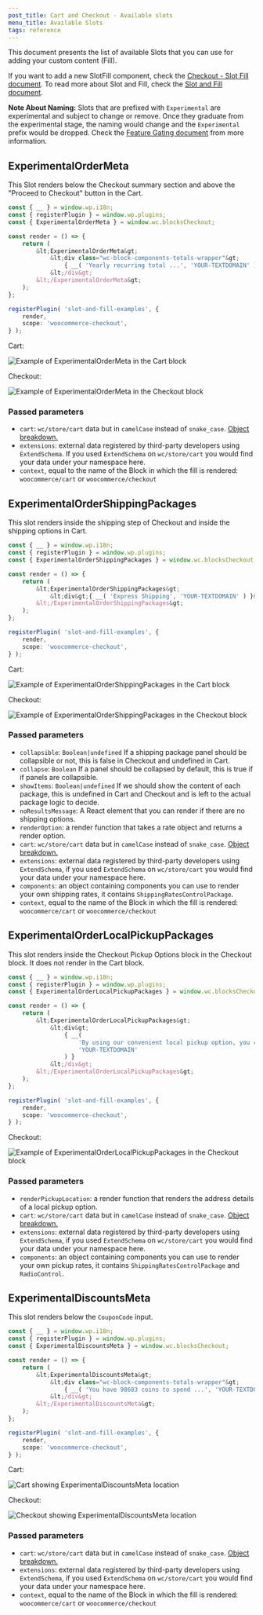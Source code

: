 ```yaml
---
post_title: Cart and Checkout - Available slots
menu_title: Available Slots
tags: reference
---
```

<!-- markdownlint-disable MD024 -->

This document presents the list of available Slots that you can use for adding your custom content (Fill).

If you want to add a new SlotFill component, check the [Checkout - Slot Fill document](../../plugins/woocommerce/client/blocks/packages/checkout/slot/README.md). To read more about Slot and Fill, check the [Slot and Fill document](./slot-fills.md).

**Note About Naming:** Slots that are prefixed with `Experimental` are experimental and subject to change or remove. Once they graduate from the experimental stage, the naming would change and the `Experimental` prefix would be dropped. Check the [Feature Gating document](../../plugins/woocommerce/client/blocks/docs/internal-developers/blocks/feature-flags-and-experimental-interfaces.md) from more information.

## ExperimentalOrderMeta

This Slot renders below the Checkout summary section and above the "Proceed to Checkout" button in the Cart.

```ts
const { __ } = window.wp.i18n;
const { registerPlugin } = window.wp.plugins;
const { ExperimentalOrderMeta } = window.wc.blocksCheckout;

const render = () => {
	return (
		&lt;ExperimentalOrderMeta&gt;
			&lt;div class="wc-block-components-totals-wrapper"&gt;
				{ __( 'Yearly recurring total ...', 'YOUR-TEXTDOMAIN' ) }
			&lt;/div&gt;
		&lt;/ExperimentalOrderMeta&gt;
	);
};

registerPlugin( 'slot-and-fill-examples', {
	render,
	scope: 'woocommerce-checkout',
} );
```

Cart:

![Example of ExperimentalOrderMeta in the Cart block](https://user-images.githubusercontent.com/1628454/154517779-117bb4e4-568e-413c-904c-855fc3450dfa.png)

Checkout:

![Example of ExperimentalOrderMeta in the Checkout block](https://user-images.githubusercontent.com/1628454/154697224-de245182-6783-4914-81ba-1dbcf77292eb.png)

### Passed parameters

-   `cart`: `wc/store/cart` data but in `camelCase` instead of `snake_case`. [Object breakdown.](https://github.com/woocommerce/woocommerce-gutenberg-products-block/blob/c00da597efe4c16fcf5481c213d8052ec5df3766/assets/js/type-defs/cart.ts#L172-L188)
-   `extensions`: external data registered by third-party developers using `ExtendSchema`. If you used `ExtendSchema` on `wc/store/cart` you would find your data under your namespace here.
-   `context`, equal to the name of the Block in which the fill is rendered: `woocommerce/cart` or `woocommerce/checkout`

## ExperimentalOrderShippingPackages

This slot renders inside the shipping step of Checkout and inside the shipping options in Cart.

```ts
const { __ } = window.wp.i18n;
const { registerPlugin } = window.wp.plugins;
const { ExperimentalOrderShippingPackages } = window.wc.blocksCheckout;

const render = () => {
	return (
		&lt;ExperimentalOrderShippingPackages&gt;
			&lt;div&gt;{ __( 'Express Shipping', 'YOUR-TEXTDOMAIN' ) }&lt;/div&gt;
		&lt;/ExperimentalOrderShippingPackages&gt;
	);
};

registerPlugin( 'slot-and-fill-examples', {
	render,
	scope: 'woocommerce-checkout',
} );
```

Cart:

![Example of ExperimentalOrderShippingPackages in the Cart block](https://user-images.githubusercontent.com/6165348/118399054-2b4dec80-b653-11eb-94a0-989e2e6e362a.png)

Checkout:

![Example of ExperimentalOrderShippingPackages in the Checkout block](https://user-images.githubusercontent.com/6165348/118399133-90094700-b653-11eb-8ff0-c917947c199f.png)

### Passed parameters

-   `collapsible`: `Boolean|undefined` If a shipping package panel should be collapsible or not, this is false in Checkout and undefined in Cart.
-   `collapse`: `Boolean` If a panel should be collapsed by default, this is true if if panels are collapsible.
-   `showItems`: `Boolean|undefined` If we should show the content of each package, this is undefined in Cart and Checkout and is left to the actual package logic to decide.
-   `noResultsMessage`: A React element that you can render if there are no shipping options.
-   `renderOption`: a render function that takes a rate object and returns a render option.
-   `cart`: `wc/store/cart` data but in `camelCase` instead of `snake_case`. [Object breakdown.](https://github.com/woocommerce/woocommerce-gutenberg-products-block/blob/c00da597efe4c16fcf5481c213d8052ec5df3766/assets/js/type-defs/cart.ts#L172-L188)
-   `extensions`: external data registered by third-party developers using `ExtendSchema`, if you used `ExtendSchema` on `wc/store/cart` you would find your data under your namespace here.
-   `components`: an object containing components you can use to render your own shipping rates, it contains `ShippingRatesControlPackage`.
-   `context`, equal to the name of the Block in which the fill is rendered: `woocommerce/cart` or `woocommerce/checkout`

## ExperimentalOrderLocalPickupPackages

This slot renders inside the Checkout Pickup Options block in the Checkout block. It does not render in the Cart block.

```ts
const { __ } = window.wp.i18n;
const { registerPlugin } = window.wp.plugins;
const { ExperimentalOrderLocalPickupPackages } = window.wc.blocksCheckout;

const render = () => {
	return (
		&lt;ExperimentalOrderLocalPickupPackages&gt;
			&lt;div&gt;
				{ __(
					'By using our convenient local pickup option, you can come to our store and pick up your order. We will send you and email when your order is ready for pickup.',
					'YOUR-TEXTDOMAIN'
				) }
			&lt;/div&gt;
		&lt;/ExperimentalOrderLocalPickupPackages&gt;
	);
};

registerPlugin( 'slot-and-fill-examples', {
	render,
	scope: 'woocommerce-checkout',
} );
```

Checkout:

![Example of ExperimentalOrderLocalPickupPackages in the Checkout block](https://user-images.githubusercontent.com/5656702/222814945-a449d016-0621-4a70-b0f4-2ae1ce6487f1.png)

### Passed parameters

-   `renderPickupLocation`: a render function that renders the address details of a local pickup option.
-   `cart`: `wc/store/cart` data but in `camelCase` instead of `snake_case`. [Object breakdown.](https://github.com/woocommerce/woocommerce-gutenberg-products-block/blob/c00da597efe4c16fcf5481c213d8052ec5df3766/assets/js/type-defs/cart.ts#L172-L188)
-   `extensions`: external data registered by third-party developers using `ExtendSchema`, if you used `ExtendSchema` on `wc/store/cart` you would find your data under your namespace here.
-   `components`: an object containing components you can use to render your own pickup rates, it contains `ShippingRatesControlPackage` and `RadioControl`.

## ExperimentalDiscountsMeta

This slot renders below the `CouponCode` input.

```ts
const { __ } = window.wp.i18n;
const { registerPlugin } = window.wp.plugins;
const { ExperimentalDiscountsMeta } = window.wc.blocksCheckout;

const render = () => {
	return (
		&lt;ExperimentalDiscountsMeta&gt;
			&lt;div class="wc-block-components-totals-wrapper"&gt;
				{ __( 'You have 98683 coins to spend ...', 'YOUR-TEXTDOMAIN' ) }
			&lt;/div&gt;
		&lt;/ExperimentalDiscountsMeta&gt;
	);
};

registerPlugin( 'slot-and-fill-examples', {
	render,
	scope: 'woocommerce-checkout',
} );
```

Cart:

![Cart showing ExperimentalDiscountsMeta location](https://user-images.githubusercontent.com/5656702/122774218-ea27a880-d2a0-11eb-9450-11f119567f26.png)

Checkout:

![Checkout showing ExperimentalDiscountsMeta location](https://user-images.githubusercontent.com/5656702/122779606-efd3bd00-d2a5-11eb-8c84-6525eca5d704.png)

### Passed parameters

-   `cart`: `wc/store/cart` data but in `camelCase` instead of `snake_case`. [Object breakdown.](https://github.com/woocommerce/woocommerce-gutenberg-products-block/blob/c00da597efe4c16fcf5481c213d8052ec5df3766/assets/js/type-defs/cart.ts#L172-L188)
-   `extensions`: external data registered by third-party developers using `ExtendSchema`, if you used `ExtendSchema` on `wc/store/cart` you would find your data under your namespace here.
-   `context`, equal to the name of the Block in which the fill is rendered: `woocommerce/cart` or `woocommerce/checkout`
